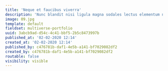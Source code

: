 ```yaml
---
title: 'Neque et faucibus viverra'
description: 'Nunc blandit nisi ligula magna sodales lectus elementum non. Integer id venenatis velit.'
image: 09.jpg
template: default
fieldset: multiverse-portfolio
uuid: 3abcb9ad-d54c-4c41-bbf5-2b5c8473997b
published_at: '02-02-2020 12:14'
created_at: '02-02-2020 12:14'
published_by: c476781b-daf1-4e5b-a141-bf7029082df2
created_by: c476781b-daf1-4e5b-a141-bf7029082df2
routable: false
visibility: visible
---
```

